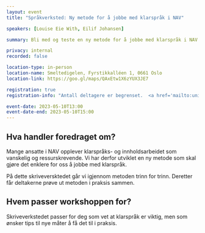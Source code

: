 ```yaml
---
layout: event
title: "Språkverksted: Ny metode for å jobbe med klarspråk i NAV"

speakers: [Louise Eie With, Eilif Johansen]

summary: Bli med og teste en ny metode for å jobbe med klarspråk i NAV.

privacy: internal
recorded: false

location-type: in-person
location-name: Smeltedigelen, Fyrstikkalléen 1, 0661 Oslo
location-link: https://goo.gl/maps/QAxEtw1X6zYUX3JE7

registration: true
registration-info: "Antall deltagere er begrenset.  <a href='mailto:universell.utforming@nav.no?subject=Påmelding til spåkverksted'>Ta kontakt med oss via epost</a> om du er interessert i å delta."

event-date: 2023-05-10T13:00
event-date-end: 2023-05-10T15:00
---
```

## Hva handler foredraget om?
Mange ansatte i NAV opplever klarspråks- og innholdsarbeidet som vanskelig og ressurskrevende. Vi har derfor utviklet en ny metode som skal gjøre det enklere for oss å jobbe med klarspråk.

På dette skriveversktedet går vi igjennom metoden trinn for trinn. Deretter får deltakerne prøve ut metoden i praksis sammen.

## Hvem passer workshoppen for?
Skriveverkstedet passer for deg som vet at klarspråk er viktig, men som ønsker tips til nye måter å få det til i praksis.

